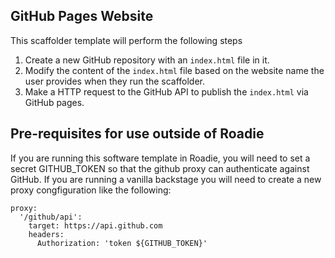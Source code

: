 ## GitHub Pages Website

This scaffolder template will perform the following steps

1. Create a new GitHub repository with an `index.html` file in it.
2. Modify the content of the `index.html` file based on the website name the user provides when they run the scaffolder.
3. Make a HTTP request to the GitHub API to publish the `index.html` via GitHub pages.

## Pre-requisites for use outside of Roadie

If you are running this software template in Roadie, you will need to set a secret GITHUB_TOKEN so that the github proxy can authenticate against GitHub. If you are running a vanilla backstage you will need to create a new proxy congfiguration like the following:

```
proxy:
  '/github/api':
    target: https://api.github.com
    headers:
      Authorization: 'token ${GITHUB_TOKEN}'
```
